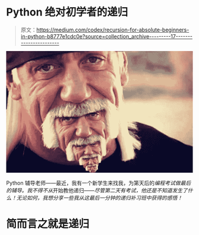 # Python 绝对初学者的递归

> 原文：<https://medium.com/codex/recursion-for-absolute-beginners-in-python-b8777e1cdc0e?source=collection_archive---------17----------------------->

![](img/71c2879ec5759b4ac5e73a810136f6de.png)

Python 辅导老师——最近，我有一个新学生来找我，为第天后的*编程考试做最后的辅导。我不得不从*开始教他递归——*尽管第二天有考试，他还是不知道发生了什么！无论如何，我想分享一些我从这最后一分钟的递归补习班中获得的感悟！*

# 简而言之就是递归